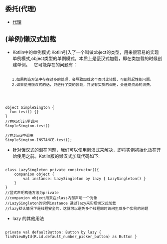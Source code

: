 ## 委托(代理)
- [代理](http://www.yiibai.com/kotlin/delegated-properties.html)


## (单例)懒汉式加载

- Kotlin中的单例模式:Kotlin引入了一个叫做object的类型，用来很容易的实现单例模式,object类型的单例模式，本质上是饿汉式加载，即在类加载的时候创建单例。    它可能存在的问题有：

 ```
 
    1.如果构造方法中存在过多的处理，会导致加载这个类时比较慢，可能引起性能问题。
    2.如果使用饿汉式的话，只进行了类的装载，并没有实质的调用，会造成资源的浪费。  
 
 ```
    

```

object SimpleSington {
  fun test() {}
}
//在Kotlin里调用
SimpleSington.test()

//在Java中调用
SimpleSington.INSTANCE.test();

```

- 针对饿汉式的潜在问题，我们可以使用懒汉式来解决，即将实例初始化放在开始使用之前。Kotlin版的懒汉式加载代码如下:


```

class LazySingleton private constructor(){
    companion object {
        val instance: LazySingleton by lazy { LazySingleton() }
    }
}
//显式声明构造方法为private
//companion object用来在class内部声明一个对象
//LazySingleton的实例instance 通过lazy来实现懒汉式加载
//lazy默认情况下是线程安全的，这就可以避免多个线程同时访问生成多个实例的问题
```

- lazy 的其他用法

```

private val defaultButton: Button by lazy { findViewById(R.id.default_number_picker_button) as Button }

```
